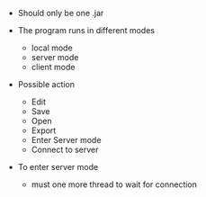 * Should only be one .jar
* The program runs in different modes
    * local mode
    * server mode
    * client mode
    
* Possible action
    * Edit
    * Save
    * Open
    * Export
    * Enter Server mode
    * Connect to server
    
    
* To enter server mode
    * must one more thread to wait for connection